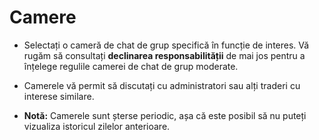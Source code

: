 # **Camere**

- Selectați o cameră de chat de grup specifică în funcție de interes. Vă rugăm să consultați **declinarea responsabilității** de mai jos pentru a înțelege regulile camerei de chat de grup moderate.

- Camerele vă permit să discutați cu administratori sau alți traderi cu interese similare.

- **Notă:** Camerele sunt șterse periodic, așa că este posibil să nu puteți vizualiza istoricul zilelor anterioare.
